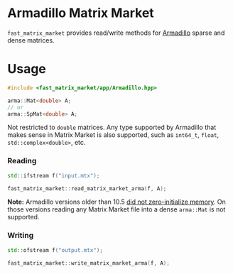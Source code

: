 # Armadillo Matrix Market

`fast_matrix_market` provides read/write methods for [Armadillo](https://arma.sourceforge.net/) sparse and dense matrices.

# Usage

```c++
#include <fast_matrix_market/app/Armadillo.hpp>
```

```c++
arma::Mat<double> A;
// or
arma::SpMat<double> A;
```

Not restricted to `double` matrices. Any type supported by Armadillo that makes sense in Matrix Market is also supported, such as `int64_t`, `float`, `std::complex<double>`, etc.

### Reading
```c++
std::ifstream f("input.mtx");

fast_matrix_market::read_matrix_market_arma(f, A);
```

**Note:** Armadillo versions older than 10.5 [did not zero-initialize memory](https://arma.sourceforge.net/docs.html#changelog).
On those versions reading any Matrix Market file into a dense `arma::Mat` is not supported.


### Writing

```c++
std::ofstream f("output.mtx");

fast_matrix_market::write_matrix_market_arma(f, A);
```
